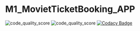 # M1_MovietTicketBooking_APP

![code_quality_score](https://api.codiga.io/project/31281/score/svg) ![code_quality_score](https://api.codiga.io/project/31281/status/svg) [![Codacy Badge](https://app.codacy.com/project/badge/Grade/8380501b050d4fbba57e38732b4a4f3e)](https://www.codacy.com/gh/kirubakaran1645/M1_MovieTicketBooking_app/dashboard?utm_source=github.com&amp;utm_medium=referral&amp;utm_content=kirubakaran1645/M1_MovieTicketBooking_app&amp;utm_campaign=Badge_Grade)
